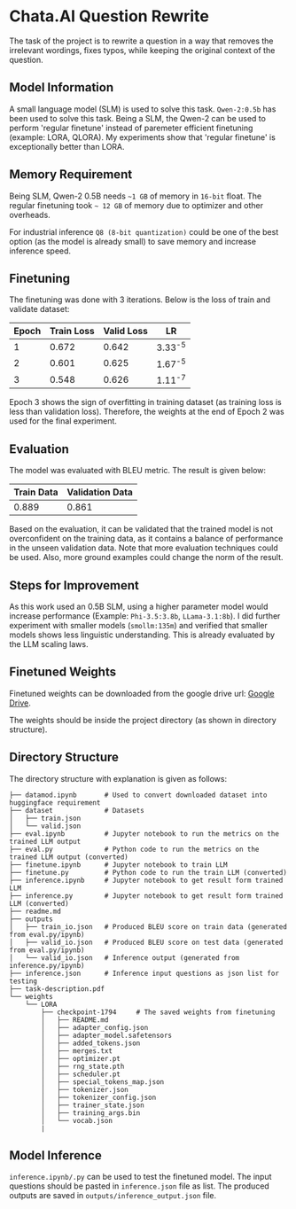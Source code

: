 # Chata.AI Question Rewrite

The task of the project is to rewrite a question in a way that removes the irrelevant wordings, fixes typos, while keeping the original context of the question.


## Model Information
A small language model (SLM) is used to solve this task. `Qwen-2:0.5b` has been used to solve this task. Being a SLM, the Qwen-2 can be used to perform 'regular finetune' instead of paremeter efficient finetuning (example: LORA, QLORA). My experiments show that 'regular finetune' is exceptionally better than LORA.

## Memory Requirement

Being SLM, Qwen-2 0.5B needs `~1 GB` of memory in `16-bit` float. The regular finetuning took `~ 12 GB` of memory due to optimizer and other overheads.

For industrial inference `Q8 (8-bit quantization)` could be one of the best option (as the model is already small) to save memory and increase inference speed.

## Finetuning

The finetuning was done with 3 iterations. Below is the loss of train and validate dataset:

Epoch | Train Loss | Valid Loss | LR
--- | --- | --- | ---
1 | 0.672 | 0.642 | 3.33<sup>-5</sup>
2 | 0.601 | 0.625 | 1.67<sup>-5</sup>
3 | 0.548 | 0.626 | 1.11<sup>-7</sup>

Epoch 3 shows the sign of overfitting in training dataset (as training loss is less than validation loss). Therefore, the weights at the end of Epoch 2 was used for the final experiment. 

## Evaluation

The model was evaluated with BLEU metric. The result is given below:

Train Data | Validation Data
--- | ---
0.889 | 0.861

Based on the evaluation, it can be validated that the trained model is not overconfident on the training data, as it contains a balance of performance in the unseen validation data. Note that more evaluation techniques could be used. Also, more ground examples could change the norm of the result.

## Steps for Improvement

As this work used an 0.5B SLM, using a higher parameter model would increase performance (Example: `Phi-3.5:3.8b`, `LLama-3.1:8b`). I did further experiment with smaller models (`smollm:135m`) and verified that smaller models shows less linguistic understanding. This is already evaluated by the LLM scaling laws.

## Finetuned Weights

Finetuned weights can be downloaded from the google drive url:
[Google Drive](https://drive.google.com/file/d/13_P4NyCM4Zw-JcU-aGXxBWuA7d1JhIu2/view?usp=sharing).

The weights should be inside the project directory (as shown in directory structure).

## Directory Structure

The directory structure with explanation is given as follows:

```
├── datamod.ipynb       # Used to convert downloaded dataset into huggingface requirement
├── dataset             # Datasets
│   ├── train.json
│   └── valid.json
├── eval.ipynb          # Jupyter notebook to run the metrics on the trained LLM output
├── eval.py             # Python code to run the metrics on the trained LLM output (converted)
├── finetune.ipynb      # Jupyter notebook to train LLM
├── finetune.py         # Python code to run the train LLM (converted)
├── inference.ipynb     # Jupyter notebook to get result form trained LLM
├── inference.py        # Jupyter notebook to get result form trained LLM (converted)
├── readme.md
├── outputs
│   ├── train_io.json   # Produced BLEU score on train data (generated from eval.py/ipynb)
│   ├── valid_io.json   # Produced BLEU score on test data (generated from eval.py/ipynb)
│   └── valid_io.json   # Inference output (generated from inference.py/ipynb)
├── inference.json      # Inference input questions as json list for testing
├── task-description.pdf
└── weights
    └── LORA
        ├── checkpoint-1794     # The saved weights from finetuning
        │   ├── README.md
        │   ├── adapter_config.json
        │   ├── adapter_model.safetensors
        │   ├── added_tokens.json
        │   ├── merges.txt
        │   ├── optimizer.pt
        │   ├── rng_state.pth
        │   ├── scheduler.pt
        │   ├── special_tokens_map.json
        │   ├── tokenizer.json
        │   ├── tokenizer_config.json
        │   ├── trainer_state.json
        │   ├── training_args.bin
        │   └── vocab.json
        |
```

## Model Inference

`inference.ipynb/.py` can be used to test the finetuned model. The input questions should be pasted in `inference.json` file as list. The produced outputs are saved in `outputs/inference_output.json` file.